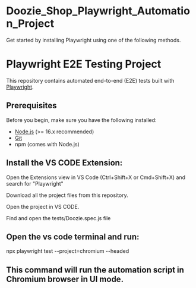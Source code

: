 # Doozie_Shop_Playwright_Automation_Project

Get started by installing Playwright using one of the following methods.


# Playwright E2E Testing Project

This repository contains automated end-to-end (E2E) tests built with [Playwright](https://playwright.dev/).  

## Prerequisites

Before you begin, make sure you have the following installed:

- [Node.js](https://nodejs.org/) (>= 16.x recommended)
- [Git](https://git-scm.com/)
- npm (comes with Node.js)


## Install the VS CODE Extension: 
Open the Extensions view in VS Code (Ctrl+Shift+X or Cmd+Shift+X) and search for "Playwright"

Download all the project files from this repository.

Open the project in VS CODE.

Find and open the tests/Doozie.spec.js file

## Open the vs code terminal and run:
npx playwright test --project=chromium --headed

## This command will run the automation script in Chromium browser in UI mode.










